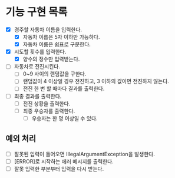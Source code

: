 # 기능 구현 목록

- [x] 경주할 자동차 이름을 입력한다.
  - [x] 자동차 이름은 5자 이하만 가능하다.
  - [x] 자동차 이름은 쉼표로 구분한다.

- [x] 시도할 횟수를 입력한다.
  - [x] 양수의 정수만 입력받는다.

- [ ] 자동차로 전진시킨다.
  - [ ] 0~9 사이의 랜덤값을 구한다.
  - [ ] 랜덤값이 4 이상일 경우 전진하고, 3 이하의 값이면 전진하지 않는다.
  - [ ] 전진 한 번 할 때마다 결과를 출력한다.
- [ ] 최종 결과를 출력한다.
  - [ ] 전진 상황을 출력한다.
  - [ ] 최종 우승자를 출력한다.
    - [ ] 우승자는 한 명 이상일 수 있다.
## 예외 처리
- [ ] 잘못된 입력이 들어오면 IllegalArgumentException을 발생한다.
- [ ] [ERROR]로 시작하는 에러 메시지를 출력한다.
- [ ] 잘못 입력한 부분부터 입력을 다시 받는다.